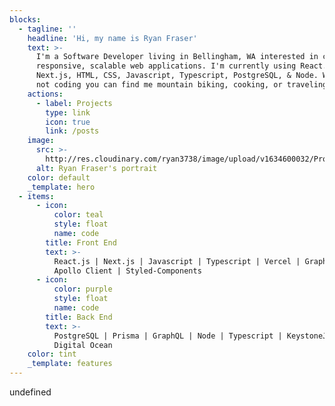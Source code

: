 ```yaml
---
blocks:
  - tagline: ''
    headline: 'Hi, my name is Ryan Fraser'
    text: >-
      I'm a Software Developer living in Bellingham, WA interested in creating
      responsive, scalable web applications. I'm currently using React.js,
      Next.js, HTML, CSS, Javascript, Typescript, PostgreSQL, & Node. When I'm
      not coding you can find me mountain biking, cooking, or traveling!
    actions:
      - label: Projects
        type: link
        icon: true
        link: /posts
    image:
      src: >-
        http://res.cloudinary.com/ryan3738/image/upload/v1634600032/Profile_Pic_czp2zq.jpg
      alt: Ryan Fraser's portrait
    color: default
    _template: hero
  - items:
      - icon:
          color: teal
          style: float
          name: code
        title: Front End
        text: >-
          React.js | Next.js | Javascript | Typescript | Vercel | GraphQL |
          Apollo Client | Styled-Components
      - icon:
          color: purple
          style: float
          name: code
        title: Back End
        text: >-
          PostgreSQL | Prisma | GraphQL | Node | Typescript | KeystoneJS CMS |
          Digital Ocean
    color: tint
    _template: features
---
```


undefined
